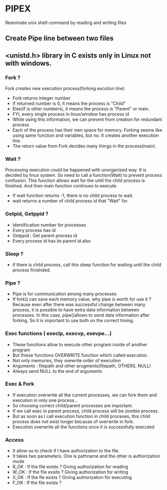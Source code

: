 # PIPEX
Reanimate unix shell command by reading and writing files
## Create Pipe line between two files
## <unistd.h> library in C exists only in Linux not with windows.

### Fork ? 
Fork creates new execution process(forking excution line)
* Fork returns integer number
* If returned number is 0, it means the process is "Child"
* Else(if is other numbers), it means the process is "Parent" or main.
* FYI, every single process in linux/window has process id 
* While using this information, we can prevent from creation for redundant process
* Each of the process has their own space for memory. Forking seems like using same function and variables, but no. It creates another execution line. 
* The return value from Fork decides many things in the process(main).

### Wait ?
Processing execution could be happened with unorganized way. It is decided by linux system. So need to call a function(Wait) to prevent process confusion. This function allows wait for the until the child process is finished. And then main function continues to execute.
* If wait function returns -1, there is no child process to wait. 
* wait returns a number of child process id that "Wait" for.


### Getpid, Getppid ? 
* Identification number for processes
* Every process has id
* Getppid : Get parent process id
* Every process id has its parent id also

### Sleep ? 
* if there is child process, call this sleep function for waiting until the child process finishded.

### Pipe ? 
* Pipe is for communication among many processes
* If fork() can save each memory value, why pipe is worth for use it ? Because even after there was successful change between many process, it is possible to have extra data information between processes. In this case, pipe()allows to send data information after forking. So it is important to use both on the correct timing.

### Exec functions ( execlp, execvp, exevpe...)
* These functions allow to execute other program inside of another program
* But thiese functions OVERWRITE function which called execution.
* Not only memories, they ovewrite order of execution 
* Arguments : filepath and other arugments(filepath, OTHERS, NULL)
* Always send NULL to the end of arguments

### Exec & Fork
* If execution overwrite all the current processes, we can fork them and execution in only one process...
* So choosing correct child/parent processes are important.
* If we call exec in parent process, child process will be zombie process.
* But as soon as I call execution function in child proceses, this child process does not exist longer because of overwrite in fork. 
* Execution overwrite all the functions once it is successfully executed

### Access
* It allow us to check if I have authorization to the file.
* It takes two parameters. One is pathname and the other is authorization mode
* R_OK : If the file exists ? Giving authorization for reading 
* W_OK : If the file exsits ? Giving authorization for writing
* X_OK : If the fle exists ? Giving authorization for executing
* F_OK : If the file exists ? 












